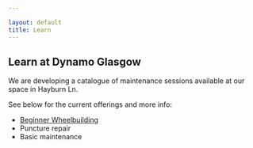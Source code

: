 ```yaml
---

layout: default
title: Learn
---
```


## Learn at Dynamo Glasgow

We are developing a catalogue of maintenance sessions available at our space in Hayburn Ln.

See below for the current offerings and more info:

- [Beginner Wheelbuilding](/learn/beginner-wheelbuilding)
- Puncture repair
- Basic maintenance
